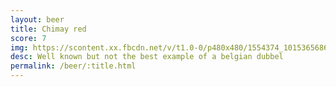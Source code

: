 ```yaml
---
layout: beer
title: Chimay red
score: 7
img: https://scontent.xx.fbcdn.net/v/t1.0-0/p480x480/1554374_10153656866968745_899111329413653237_n.jpg?oh=e24cf5f013cc53e388e9107ef5e47f0f&oe=5887E07E
desc: Well known but not the best example of a belgian dubbel
permalink: /beer/:title.html
---
```

